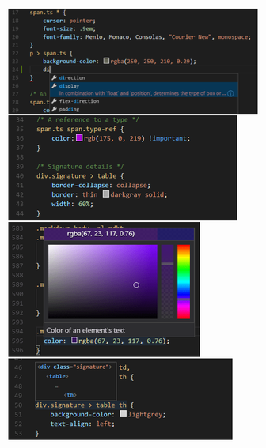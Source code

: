 ![intellisense.png](./assets/CSS,SCSSandLess/intellisense.png)
![color.png](./assets/CSS,SCSSandLess/color.png)
![css-color-picker.png](./assets/CSS,SCSSandLess/css-color-picker.png)
![hover.png](./assets/CSS,SCSSandLess/hover.png)
